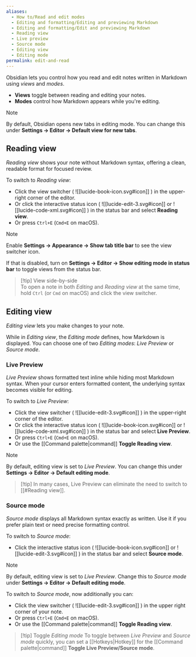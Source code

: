 ```yaml
---
aliases:
  - How to/Read and edit modes
  - Editing and formatting/Editing and previewing Markdown
  - Editing and formatting/Edit and previewing Markdown
  - Reading view
  - Live preview
  - Source mode
  - Editing view
  - Editing mode
permalink: edit-and-read
---
```


Obsidian lets you control how you read and edit notes written in Markdown using _views_ and _modes_.

- **Views** toggle between reading and editing your notes.
- **Modes** control how Markdown appears while you're editing.

> [!note]
> By default, Obsidian opens new tabs in editing mode. You can change this under **Settings → Editor → Default view for new tabs**.

## Reading view

*Reading view* shows your note without Markdown syntax, offering a clean, readable format for focused review.

To switch to *Reading view*:

- Click the view switcher ( ![[lucide-book-icon.svg#icon]] ) in the upper-right corner of the editor.
- Or click the interactive status icon ( ![[lucide-edit-3.svg#icon]] or ![[lucide-code-xml.svg#icon]] ) in the status bar and select **Reading view**.
- Or press `Ctrl+E` (`Cmd+E` on macOS).

> [!note]
> Enable **Settings → Appearance → Show tab title bar** to see the view switcher icon.  
> 
> If that is disabled, turn on **Settings → Editor → Show editing mode in status bar** to toggle views from the status bar.

> [!tip] View side-by-side  
> To open a note in both *Editing* and *Reading view* at the same time, hold `Ctrl` (or `Cmd` on macOS) and click the view switcher.

## Editing view

*Editing view* lets you make changes to your note.

While in *Editing view*, the *Editing mode* defines, how Markdown is displayed. You can choose one of two *Editing modes*: *Live Preview* or *Source mode*.

### Live Preview

*Live Preview* shows formatted text inline while hiding most Markdown syntax. When your cursor enters formatted content, the underlying syntax becomes visible for editing.

To switch to *Live Preview*:

- Click the view switcher ( ![[lucide-edit-3.svg#icon]] ) in the upper-right corner of the editor.
- Or click the interactive status icon ( ![[lucide-book-icon.svg#icon]] or ![[lucide-code-xml.svg#icon]] ) in the status bar and select **Live Preview**.
- Or press `Ctrl+E` (`Cmd+E` on macOS).
- Or use the [[Command palette|command]] **Toggle Reading view**.

> [!note]
> By default, editing view is set to *Live Preview*. You can change this under **Settings → Editor → Default editing mode**.

> [!tip] In many cases, Live Preview can eliminate the need to switch to [[#Reading view]].

### Source mode

*Source mode* displays all Markdown syntax exactly as written. Use it if you prefer plain text or need precise formatting control.

To switch to *Source mode*:
- Click the interactive status icon ( ![[lucide-book-icon.svg#icon]] or ![[lucide-edit-3.svg#icon]] ) in the status bar and select **Source mode**.

> [!note]
> By default, editing view is set to *Live Preview*. Change this to *Source mode* under **Settings → Editor → Default editing mode**.
> 
> To switch to *Source mode*, now additionally you can:
> 
> - Click the view switcher ( ![[lucide-edit-3.svg#icon]] ) in the upper right corner of your note.
> - Or press `Ctrl+E` (`Cmd+E` on macOS).
> - Or use the [[Command palette|command]] **Toggle Reading view**.

> [!tip] Toggle *Editing mode*
> To toggle between *Live Preview* and *Source mode* quickly, you can set a [[Hotkeys|Hotkey]] for the [[Command palette|command]] **Toggle Live Preview/Source mode**.

